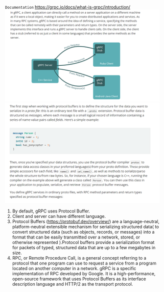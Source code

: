 ``Documentation`` 
https://grpc.io/docs/what-is-grpc/introduction/
![Alt text](images/grpc.JPG)
![Alt text](images/proto.JPG)

1. By default, gRPC uses Protocol Buffer.
2. Client and server can have different language.
3. Protocol Buffers (https://protobuf.dev/overview/) are a language-neutral, platform-neutral extensible mechanism for serializing structured data(  to convert structured data (such as objects, records, or messages) into a format that can be easily transmitted over a network, stored, or otherwise represented ).Protocol buffers provide a serialization format for packets of typed, structured data that are up to a few megabytes in size. 
4. RPC, or Remote Procedure Call, is a general concept referring to a protocol that one program can use to request a service from a program located on another computer in a network. gRPC is a specific implementation of RPC developed by Google. It is a high-performance, open-source framework that uses Protocol Buffers as its interface description language and HTTP/2 as the transport protocol.

